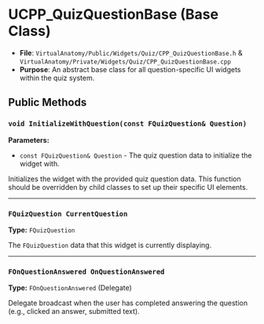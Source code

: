 # UCPP_QuizQuestionBase (Base Class)

* **File**: `VirtualAnatomy/Public/Widgets/Quiz/CPP_QuizQuestionBase.h` & `VirtualAnatomy/Private/Widgets/Quiz/CPP_QuizQuestionBase.cpp`
* **Purpose**: An abstract base class for all question-specific UI widgets within the quiz system.

## Public Methods

### `void InitializeWithQuestion(const FQuizQuestion& Question)`

**Parameters:**

-   `const FQuizQuestion& Question` - The quiz question data to initialize the widget with.

Initializes the widget with the provided quiz question data. This function should be overridden by child classes to set up their specific UI elements.

---

### `FQuizQuestion CurrentQuestion`

**Type:** `FQuizQuestion`

The `FQuizQuestion` data that this widget is currently displaying.

---

### `FOnQuestionAnswered OnQuestionAnswered`

**Type:** `FOnQuestionAnswered` (Delegate)

Delegate broadcast when the user has completed answering the question (e.g., clicked an answer, submitted text).
